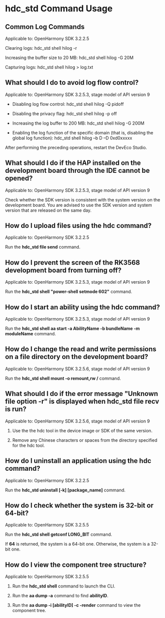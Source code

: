 # hdc_std Command Usage

## Common Log Commands

Applicable to: OpenHarmony SDK 3.2.2.5

Clearing logs: hdc_std shell hilog -r

Increasing the buffer size to 20 MB: hdc_std shell hilog -G 20M

Capturing logs: hdc_std shell hilog &gt; log.txt

## What should I do to avoid log flow control?

Applicable to: OpenHarmony SDK 3.2.5.3, stage model of API version 9

- Disabling log flow control: hdc_std shell hilog -Q pidoff

- Disabling the privacy flag: hdc_std shell hilog -p off

- Increasing the log buffer to 200 MB: hdc_std shell hilog -G 200M

- Enabling the log function of the specific domain (that is, disabling the global log function): hdc_std shell hilog –b D –D  0xd0xxxxx

After performing the preceding operations, restart the DevEco Studio.

## What should I do if the HAP installed on the development board through the IDE cannot be opened?

Applicable to: OpenHarmony SDK 3.2.5.3, stage model of API version 9

Check whether the SDK version is consistent with the system version on the development board. You are advised to use the SDK version and system version that are released on the same day.

## How do I upload files using the hdc command?

Applicable to: OpenHarmony SDK 3.2.2.5

Run the **hdc_std file send** command.

## How do I prevent the screen of the RK3568 development board from turning off?

Applicable to: OpenHarmony SDK 3.2.5.3, stage model of API version 9

Run the **hdc_std shell "power-shell setmode 602"** command.

## How do I start an ability using the hdc command?

Applicable to: OpenHarmony SDK 3.2.5.3, stage model of API version 9

Run the **hdc\_std shell aa start -a AbilityName -b bundleName -m moduleName** command.

## How do I change the read and write permissions on a file directory on the development board?

Applicable to: OpenHarmony SDK 3.2.5.6, stage model of API version 9

Run the **hdc\_std shell mount -o remount,rw /** command.

## What should I do if the error message "Unknown file option -r" is displayed when hdc_std file recv is run?

Applicable to: OpenHarmony SDK 3.2.5.6, stage model of API version 9

1. Use the the hdc tool in the device image or SDK of the same version.

2. Remove any Chinese characters or spaces from the directory specified for the hdc tool.

## How do I uninstall an application using the hdc command?

Applicable to: OpenHarmony SDK 3.2.2.5

Run the **hdc\_std uninstall [-k] [package_name]** command.

## How do I check whether the system is 32-bit or 64-bit?

Applicable to: OpenHarmony SDK 3.2.5.5

Run the **hdc\_std shell getconf LONG_BIT** command.

If **64** is returned, the system is a 64-bit one. Otherwise, the system is a 32-bit one.

## How do I view the component tree structure?

Applicable to: OpenHarmony SDK 3.2.5.5

1. Run the **hdc\_std shell** command to launch the CLI.

2. Run the **aa dump -a** command to find **abilityID**.

3. Run the **aa dump -i [abilityID] -c -render** command to view the component tree.
